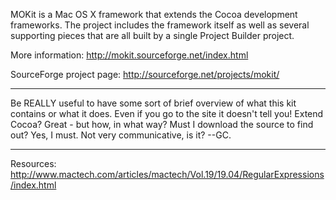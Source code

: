 MOKit is a Mac OS X framework that extends the Cocoa development frameworks. The project includes the framework itself as well as several supporting pieces that are all built by a single Project Builder project.

More information:
http://mokit.sourceforge.net/index.html

SourceForge project page:
http://sourceforge.net/projects/mokit/

----

Be REALLY useful to have some sort of brief overview of what this kit contains or what it does. Even if you go to the site it doesn't tell you! Extend Cocoa? Great - but how, in what way? Must I download the source to find out? Yes, I must. Not very communicative, is it? --GC.

----
Resources:
http://www.mactech.com/articles/mactech/Vol.19/19.04/RegularExpressions/index.html

